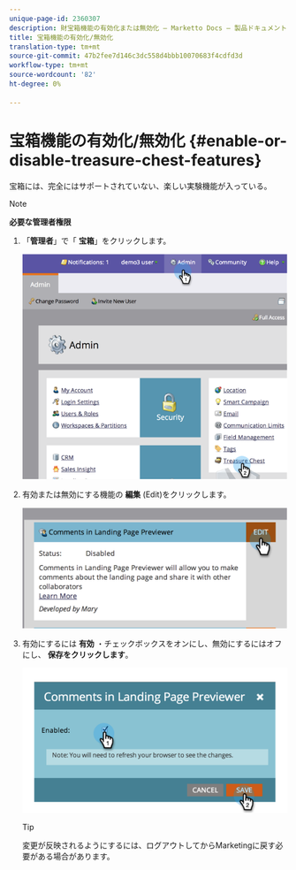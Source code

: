 ```yaml
---
unique-page-id: 2360307
description: 財宝箱機能の有効化または無効化 — Marketto Docs — 製品ドキュメント
title: 宝箱機能の有効化/無効化
translation-type: tm+mt
source-git-commit: 47b2fee7d146c3dc558d4bbb10070683f4cdfd3d
workflow-type: tm+mt
source-wordcount: '82'
ht-degree: 0%

---
```



# 宝箱機能の有効化/無効化 {#enable-or-disable-treasure-chest-features}

宝箱には、完全にはサポートされていない、楽しい実験機能が入っている。

>[!NOTE]
>
>**必要な管理者権限**

1. 「**管理者**」で「 **宝箱**」をクリックします。

   ![](assets/image2014-9-16-17-3a0-3a36.png)

1. 有効または無効にする機能の **編集** (Edit)をクリックします。

   ![](assets/image2014-9-16-16-3a53-3a42.png)

1. 有効にするには **有効** ・チェックボックスをオンにし、無効にするにはオフにし、 **保存をクリックします**。

   ![](assets/image2014-9-16-16-3a53-3a53.png)

   >[!TIP]
   >
   >
   >変更が反映されるようにするには、ログアウトしてからMarketingに戻す必要がある場合があります。

